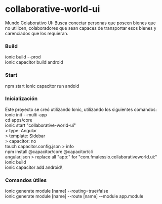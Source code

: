 # collaborative-world-ui
Mundo Colaborativo UI: Busca conectar personas que poseen bienes que no utilicen, colaboradores que sean capaces de transportar esos bienes y carenciados que los requieran.

### Build
ionic build --prod\
ionic capacitor build android

### Start
npm start
ionic capacitor run andoid

### Inicialización
Este proyecto se creó utilizando Ionic, utilizando los siguientes comandos:\
ionic init --multi-app\
cd apps/core\
ionic start "collaborative-world-ui"\
    > type: Angular\
    > template: Sidebar\
    > capacitor: no\
touch capacitor.config.json > info\
npm install @capacitor/core @capacitor/cli\
angular.json > replace all "app:" for "com.fmalessio.collaborativeworld.ui:"\
ionic build\
ionic capacitor add android\

### Comandos útiles
ionic generate module [name] --routing=true/false\
ionic generate module [name] --route [name] --module app.module